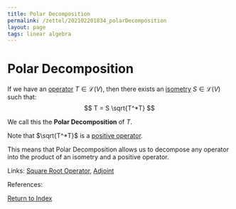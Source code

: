 ```yaml
---
title: Polar Decomposition
permalink: /zettel/202102201834_polarDecomposition
layout: page
tags: linear algebra
---
```

# Polar Decomposition

If we have an [operator](202102082104_operatorDefinition) $T \in \mathcal{L}(V)$, then there exists an
[isometry](202102201248_isometryDefinition) $S \in \mathcal{L}(V)$ such that:
$$
T = S \sqrt{T^*T}
$$

We call this the **Polar Decomposition** of $T$. 

Note that $\sqrt{T^*T}$ is a [positive operator](202102201207_positiveOperatorDefinition).

This means that Polar Decomposition allows us to decompose any operator into the product of an 
isometry and a positive operator.

Links: [Square Root Operator](202102201216_squareRootOperator), [Adjoint](202102161843_adjointDefinition)

References: 

[Return to Index](index)